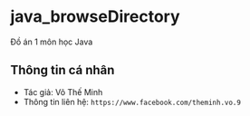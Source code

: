 # java_browseDirectory
Đồ án 1 môn học Java

## Thông tin cá nhân
- Tác giả: Võ Thế Minh
- Thông tin liên hệ: `https://www.facebook.com/theminh.vo.9`



